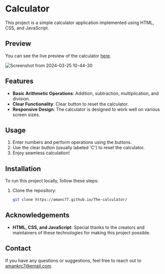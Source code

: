 

# Calculator

This project is a simple calculator application implemented using HTML, CSS, and JavaScript.

## Preview

You can see the live preview of the calculator [here](https://amanc77.github.io/The-calculator/).



![Screenshot from 2024-03-25 10-44-30](https://github.com/Amanc77/The-calculator/assets/148977902/a0adfdd8-c37b-413e-be0b-91d493b51f7f)




## Features

- **Basic Arithmetic Operations**: Addition, subtraction, multiplication, and division.
- **Clear Functionality**: Clear button to reset the calculator.
- **Responsive Design**: The calculator is designed to work well on various screen sizes.

## Usage

1. Enter numbers and perform operations using the buttons.
2. Use the clear button (usually labeled 'C') to reset the calculator.
3. Enjoy seamless calculation!

## Installation

To run this project locally, follow these steps:

1. Clone the repository:

   ```bash
   git clone https://amanc77.github.io/The-calculator/


## Acknowledgements

- **HTML, CSS, and JavaScript**: Special thanks to the creators and maintainers of these technologies for making this project possible.


## Contact

If you have any questions or suggestions, feel free to reach out to [amankrc7@email.com](mailto:amankrc7@gmail.com).
